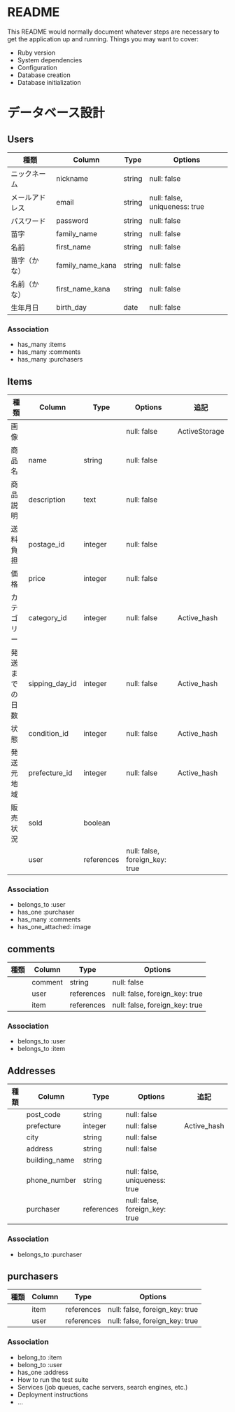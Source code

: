 # README
This README would normally document whatever steps are necessary to get the
application up and running.
Things you may want to cover:
* Ruby version
* System dependencies
* Configuration
* Database creation
* Database initialization
# データベース設計
## Users
|種類        | Column     | Type       | Options      |
|-----------|------------|-------------|--------------|
|ニックネーム| nickname   | string      | null: false  |
|メールアドレス| email  | string  | null: false, uniqueness: true       |
|パスワード| password  | string  | null: false |
|苗字| family_name    | string     | null: false           |
|名前| first_name       | string       | null: false       |
|苗字（かな）| family_name_kana    | string     | null: false      |
|名前（かな）| first_name_kana | string   | null: false    |
|生年月日| birth_day   | date     | null: false     |
### Association
* has_many :items
* has_many :comments
* has_many :purchasers
## Items
|種類        | Column     | Type       | Options      |追記           |
|-----------|------------|-------------|--------------|--------------|
|画像|    |  | null: false  | ActiveStorage |
|商品名| name | string  | null: false ||
|商品説明| description  | text | null: false ||
|送料負担| postage_id | integer | null: false ||
|価格| price | integer | null: false||
|カテゴリー| category_id   | integer | null: false |Active_hash|
|発送までの日数| sipping_day_id | integer | null: false |Active_hash|
|状態| condition_id  | integer | null: false |Active_hash|
|発送元地域| prefecture_id | integer | null: false |Active_hash|
|販売状況| sold | boolean |||
|| user | references | null: false, foreign_key: true ||
### Association
* belongs_to :user
* has_one :purchaser
* has_many :comments
* has_one_attached: image
## comments
|種類        | Column     | Type       | Options      |
|-----------|------------|-------------|--------------|
|| comment   | string      | null: false  |
|| user | references | null: false, foreign_key: true  |
|| item | references | null: false, foreign_key: true  |
### Association
* belongs_to :user
* belongs_to :item
## Addresses
|種類| Column     | Type       | Options      |追記          |
|-----------|------------|-------------|--------------|-------------|
|| post_code   | string      | null: false  ||
|| prefecture | integer  | null: false |Active_hash|
|| city  | string | null: false   ||
|| address    | string     | null: false     ||
|| building_name   | string   |        ||
|| phone_number  | string  | null: false, uniqueness: true ||
|| purchaser | references | null: false, foreign_key: true ||
### Association
* belongs_to :purchaser
## purchasers
|種類        | Column     | Type       | Options      |
|-----------|------------|-------------|--------------|
|| item   | references  | null: false, foreign_key: true  |
|| user  | references | null: false, foreign_key: true  |
### Association
* belong_to :item
* belong_to :user
* has_one :address
* How to run the test suite
* Services (job queues, cache servers, search engines, etc.)
* Deployment instructions
* ...